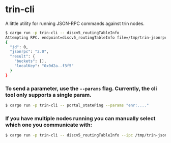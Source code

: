 # trin-cli

A little utility for running JSON-RPC commands against trin nodes.

```sh
$ cargo run -p trin-cli -- discv5_routingTableInfo
Attempting RPC. endpoint=discv5_routingTableInfo file=/tmp/trin-jsonrpc.ipc
{
  "id": 0,
  "jsonrpc": "2.0",
  "result": {
    "buckets": [],
    "localKey": "0x0d2a..f3f5"
  }
}
```

### To send a parameter, use the `--params` flag. Currently, the cli tool only supports a single param.
```sh
$ cargo run -p trin-cli -- portal_statePing --params "enr:...."
```

### If you have multiple nodes running you can manually select which one you communicate with:

```sh
$ cargo run -p trin-cli -- discv5_routingTableInfo --ipc /tmp/trin-jsonrpc-2.ipc
```

